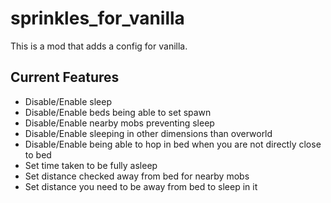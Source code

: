 sprinkles_for_vanilla
=====================

This is a mod that adds a config for vanilla.

Current Features
---------------------
- Disable/Enable sleep
- Disable/Enable beds being able to set spawn
- Disable/Enable nearby mobs preventing sleep
- Disable/Enable sleeping in other dimensions than overworld
- Disable/Enable being able to hop in bed when you are not directly close to bed
- Set time taken to be fully asleep
- Set distance checked away from bed for nearby mobs
- Set distance you need to be away from bed to sleep in it